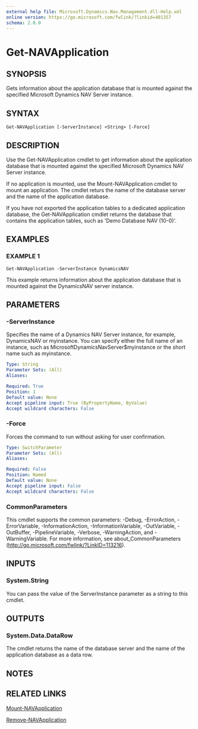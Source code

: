 ```yaml
---
external help file: Microsoft.Dynamics.Nav.Management.dll-Help.xml
online version: https://go.microsoft.com/fwlink/?linkid=401357
schema: 2.0.0
---
```


# Get-NAVApplication

## SYNOPSIS
Gets information about the application database that is mounted against the specified Microsoft Dynamics NAV Server instance.

## SYNTAX

```
Get-NAVApplication [-ServerInstance] <String> [-Force]
```

## DESCRIPTION
Use the Get-NAVApplication cmdlet to get information about the application database that is mounted against the specified Microsoft Dynamics NAV Server instance.

If no application is mounted, use the Mount-NAVApplication cmdlet to mount an application.
The cmdlet returs the name of the database server and the name of the application database.

If you have not exported the application tables to a dedicated application database, the Get-NAVApplication cmdlet returns the database that contains the application tables, such as 'Demo Database NAV (10-0)'.

## EXAMPLES

### EXAMPLE 1
```
Get-NAVApplication -ServerInstance DynamicsNAV
```

This example returns information about the application database that is mounted against the DynamicsNAV server instance.

## PARAMETERS

### -ServerInstance
Specifies the name of a Dynamics NAV Server instance, for example, DynamicsNAV or myinstance.
You can specify either the full name of an instance, such as MicrosoftDynamicsNavServer$myinstance or the short name such as myinstance.

```yaml
Type: String
Parameter Sets: (All)
Aliases:

Required: True
Position: 1
Default value: None
Accept pipeline input: True (ByPropertyName, ByValue)
Accept wildcard characters: False
```

### -Force
Forces the command to run without asking for user confirmation.

```yaml
Type: SwitchParameter
Parameter Sets: (All)
Aliases:

Required: False
Position: Named
Default value: None
Accept pipeline input: False
Accept wildcard characters: False
```

### CommonParameters
This cmdlet supports the common parameters: -Debug, -ErrorAction, -ErrorVariable, -InformationAction, -InformationVariable, -OutVariable, -OutBuffer, -PipelineVariable, -Verbose, -WarningAction, and -WarningVariable. For more information, see about_CommonParameters (http://go.microsoft.com/fwlink/?LinkID=113216).

## INPUTS

### System.String
You can pass the value of the ServerInstance parameter as a string to this cmdlet.

## OUTPUTS

### System.Data.DataRow
The cmdlet returns the name of the database server and the name of the application database as a data row.

## NOTES
## RELATED LINKS

[Mount-NAVApplication](Mount-NAVApplication.md)

[Remove-NAVApplication](Remove-NAVApplication.md)
